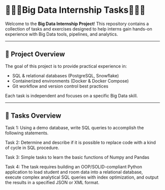 # 🍓🍓🍓Big Data Internship Tasks🍓🍓🍓

Welcome to the **Big Data Internship Project**! This repository contains a collection of tasks and exercises designed to help interns gain hands-on experience with Big Data tools, pipelines, and analytics.

---

## 📌 Project Overview

The goal of this project is to provide practical experience in:

- SQL & relational databases (PostgreSQL, Snowflake)
- Containerized environments (Docker & Docker Compose)
- Git workflow and version control best practices

Each task is independent and focuses on a specific Big Data skill.

---

## 📝 Tasks Overview

Task 1: Using a demo database, write SQL queries to accomplish the following statements.

Task 2: Determine and describe if it is possible to replace code with a kind of cycle in SQL procedure.

Task 3: Simple tasks to learn the basic functions of Numpy and Pandas

Task 4: The task requires building an OOP/SOLID-compliant Python application
to load student and room data into a relational database, execute complex analytical SQL queries with index optimization,
and output the results in a specified JSON or XML format.
